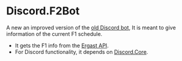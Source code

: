# Discord.F2Bot
A new an improved version of the [old Discord bot](https://github.com/laczbali/f1-discord),
It is meant to give information of the current F1 schedule.

- It gets the F1 info from the [Ergast API](http://ergast.com/mrd/).
- For Discord functionality, it depends on [Discord.Core](https://github.com/laczbali/Discord.Core).

